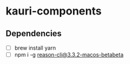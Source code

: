 # kauri-components

## Dependencies

- [ ] brew install yarn
- [ ] npm i -g reason-cli@3.3.2-macos-betabeta

